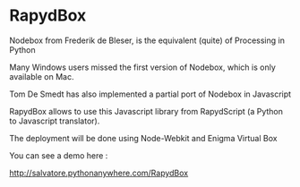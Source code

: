 RapydBox
========

Nodebox from Frederik de Bleser, is the  equivalent (quite) of Processing in Python 

Many Windows users missed the first version of Nodebox, which is only available on Mac.

Tom De Smedt has also implemented a partial port of Nodebox in Javascript

RapydBox allows to use this Javascript library from RapydScript (a Python to Javascript translator).

The deployment will be done using Node-Webkit and Enigma Virtual Box

You can see a demo here :

  http://salvatore.pythonanywhere.com/RapydBox





